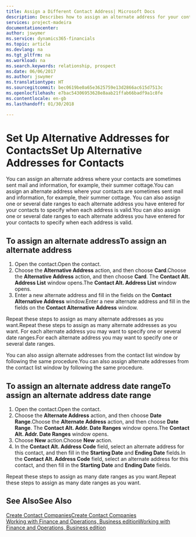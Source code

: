 ```yaml
---
title: Assign a Different Contact Address| Microsoft Docs
description: Describes how to assign an alternate address for your contacts or prospects, where they are sometimes sent information.
services: project-madeira
documentationcenter: 
author: jswymer
ms.service: dynamics365-financials
ms.topic: article
ms.devlang: na
ms.tgt_pltfrm: na
ms.workload: na
ms.search.keywords: relationship, prospect
ms.date: 06/06/2017
ms.author: jswymer
ms.translationtype: HT
ms.sourcegitcommit: bec0619be0a65e3625759e13d2866ac615d7513c
ms.openlocfilehash: e7bac54306953628e8aab21ffab66badf9a1c8fe
ms.contentlocale: en-gb
ms.lasthandoff: 01/30/2018

---
```

# <a name="set-up-alternative-addresses-for-contacts"></a><span data-ttu-id="7c503-103">Set Up Alternative Addresses for Contacts</span><span class="sxs-lookup"><span data-stu-id="7c503-103">Set Up Alternative Addresses for Contacts</span></span>
<span data-ttu-id="7c503-104">You can assign an alternate address where your contacts are sometimes sent mail and information, for example, their summer cottage.</span><span class="sxs-lookup"><span data-stu-id="7c503-104">You can assign an alternate address where your contacts are sometimes sent mail and information, for example, their summer cottage.</span></span> <span data-ttu-id="7c503-105">You can also assign one or several date ranges to each alternate address you have entered for your contacts to specify when each address is valid.</span><span class="sxs-lookup"><span data-stu-id="7c503-105">You can also assign one or several date ranges to each alternate address you have entered for your contacts to specify when each address is valid.</span></span>

## <a name="to-assign-an-alternate-address"></a><span data-ttu-id="7c503-106">To assign an alternate address</span><span class="sxs-lookup"><span data-stu-id="7c503-106">To assign an alternate address</span></span>
1. <span data-ttu-id="7c503-107">Open the contact.</span><span class="sxs-lookup"><span data-stu-id="7c503-107">Open the contact.</span></span>
2. <span data-ttu-id="7c503-108">Choose the **Alternative Address** action, and then choose **Card**.</span><span class="sxs-lookup"><span data-stu-id="7c503-108">Choose the **Alternative Address** action, and then choose **Card**.</span></span> <span data-ttu-id="7c503-109">The **Contact Alt. Address List** window opens.</span><span class="sxs-lookup"><span data-stu-id="7c503-109">The **Contact Alt. Address List** window opens.</span></span>
3. <span data-ttu-id="7c503-110">Enter a new alternate address and fill in the fields on the **Contact Alternative Address** window.</span><span class="sxs-lookup"><span data-stu-id="7c503-110">Enter a new alternate address and fill in the fields on the **Contact Alternative Address** window.</span></span>

<span data-ttu-id="7c503-111">Repeat these steps to assign as many alternate addresses as you want.</span><span class="sxs-lookup"><span data-stu-id="7c503-111">Repeat these steps to assign as many alternate addresses as you want.</span></span> <span data-ttu-id="7c503-112">For each alternate address you may want to specify one or several date ranges.</span><span class="sxs-lookup"><span data-stu-id="7c503-112">For each alternate address you may want to specify one or several date ranges.</span></span>

<span data-ttu-id="7c503-113">You can also assign alternate addresses from the contact list window by following the same procedure.</span><span class="sxs-lookup"><span data-stu-id="7c503-113">You can also assign alternate addresses from the contact list window by following the same procedure.</span></span>

## <a name="to-assign-an-alternate-address-date-range"></a><span data-ttu-id="7c503-114">To assign an alternate address date range</span><span class="sxs-lookup"><span data-stu-id="7c503-114">To assign an alternate address date range</span></span>
1. <span data-ttu-id="7c503-115">Open the contact.</span><span class="sxs-lookup"><span data-stu-id="7c503-115">Open the contact.</span></span>
2. <span data-ttu-id="7c503-116">Choose the **Alternate Address** action, and then choose **Date Range**.</span><span class="sxs-lookup"><span data-stu-id="7c503-116">Choose the **Alternate Address** action, and then choose **Date Range**.</span></span> <span data-ttu-id="7c503-117">The **Contact Alt. Addr. Date Ranges** window opens.</span><span class="sxs-lookup"><span data-stu-id="7c503-117">The **Contact Alt. Addr. Date Ranges** window opens.</span></span>
3. <span data-ttu-id="7c503-118">Choose **New** action.</span><span class="sxs-lookup"><span data-stu-id="7c503-118">Choose **New** action.</span></span>
4. <span data-ttu-id="7c503-119">In the **Contact Alt. Address Code** field, select an alternate address for this contact, and then fill in the **Starting Date** and **Ending Date** fields.</span><span class="sxs-lookup"><span data-stu-id="7c503-119">In the **Contact Alt. Address Code** field, select an alternate address for this contact, and then fill in the **Starting Date** and **Ending Date** fields.</span></span>

<span data-ttu-id="7c503-120">Repeat these steps to assign as many date ranges as you want.</span><span class="sxs-lookup"><span data-stu-id="7c503-120">Repeat these steps to assign as many date ranges as you want.</span></span>

## <a name="see-also"></a><span data-ttu-id="7c503-121">See Also</span><span class="sxs-lookup"><span data-stu-id="7c503-121">See Also</span></span>
[<span data-ttu-id="7c503-122">Create Contact Companies</span><span class="sxs-lookup"><span data-stu-id="7c503-122">Create Contact Companies</span></span>](marketing-create-contact-companies.md)  
[<span data-ttu-id="7c503-123">Working with Finance and Operations, Business edition</span><span class="sxs-lookup"><span data-stu-id="7c503-123">Working with Finance and Operations, Business edition</span></span>](ui-work-product.md)

